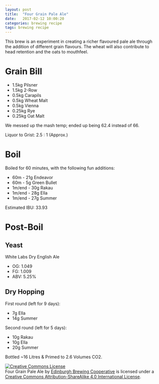 ```yaml
---
layout: post
title:  "Four Grain Pale Ale"
date:   2017-02-12 10:00:20
categories: brewing recipe
tags: brewing recipe
---
```


This brew is an experiment in creating a richer flavoured pale ale through the addition of different grain flavours. The wheat will also contribute to head retention and the oats to mouthfeel.

Grain Bill
==========

- 1.5kg Pilsner
- 1.5kg 2-Row
- 0.5kg Carapils
- 0.5kg Wheat Malt
- 0.5kg Vienna
- 0.25kg Rye
- 0.25kg Oat Malt

We messed up the mash temp; ended up being 62.4 instead of 66.

Liquor to Grist: 2.5 : 1 (Approx.)

Boil
====

Boiled for 60 minutes, with the following fun additions:

- 60m - 21g Endeavor
- 60m - 5g Green Bullet
- 1m/end - 30g Rakau
- 1m/end - 28g Ella
- 1m/end - 27g Summer

Estimated IBU: 33.93

Post-Boil
=========

Yeast
-----

White Labs Dry English Ale

- OG: 1.049
- FG: 1.009
- ABV: 5.25%

Dry Hopping
-----------

First round (left for 9 days):
- 7g Ella
- 14g Summer

Second round (left for 5 days):
- 10g Rakau
- 10g Ella
- 20g Summer

Bottled ~16 Litres & Primed to 2.6 Volumes CO2.

<a rel="license" href="http://creativecommons.org/licenses/by-sa/4.0/"><img alt="Creative Commons License" style="border-width:0" src="https://i.creativecommons.org/l/by-sa/4.0/88x31.png" /></a><br /><span xmlns:dct="http://purl.org/dc/terms/" href="http://purl.org/dc/dcmitype/Text" property="dct:title" rel="dct:type">Four Grain Pale Ale</span> by <a xmlns:cc="http://creativecommons.org/ns#" href="https://edinburgh-brewing-cooperative.github.io" property="cc:attributionName" rel="cc:attributionURL">Edinburgh Brewing Cooperative</a> is licensed under a <a rel="license" href="http://creativecommons.org/licenses/by-sa/4.0/">Creative Commons Attribution-ShareAlike 4.0 International License</a>.
